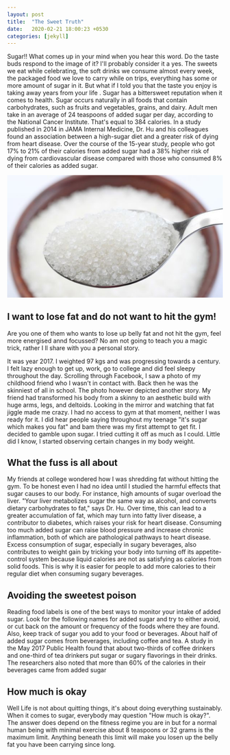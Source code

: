 ```yaml
---
layout: post
title:  "The Sweet Truth"
date:   2020-02-21 18:00:23 +0530
categories: [jekyll]
---
```

Sugar!! What comes up in your mind when you hear this word. Do the taste buds respond to the image of it? I'll probably consider it a yes. The sweets we eat while celebrating, the soft drinks we consume almost every week, the packaged food we love to carry while on trips, everything has some or more amount of sugar in it. But what if I told you that the taste you enjoy is taking away years from your life . Sugar has a bittersweet reputation when it comes to health. Sugar occurs naturally in all foods that contain carbohydrates, such as fruits and vegetables, grains, and dairy. Adult men take in an average of 24 teaspoons of added sugar per day, according to the National Cancer Institute. That's equal to 384 calories. In a study published in 2014 in JAMA Internal Medicine, Dr. Hu and his colleagues found an association between a high-sugar diet and a greater risk of dying from heart disease. Over the course of the 15-year study, people who got 17% to 21% of their calories from added sugar had a 38% higher risk of dying from cardiovascular disease compared with those who consumed 8% of their calories as added sugar.

![alt text](images/sugar.jpg)

## I want to lose fat and do not want to hit the gym!
Are you one of them who wants to lose up belly fat and not hit the gym, feel more energised annd focussed? No am not going to teach you a magic trick, rather I ll share with you a personal story.

It was year 2017. I weighted 97 kgs and was progressing towards a century. I felt lazy enough to get up, work, go to college and did feel sleepy throughout the day. Scrolling through Facebook, I saw a photo of my childhood friend who I wasn't in contact with. Back then he was the skinniest of all in school. The photo however depicted another story. My friend had transformed his body from a skinny to an aesthetic build with huge arms, legs, and deltoids. Looking in the mirror and watching that fat jiggle made me crazy. I had no access to gym at that moment, neither I was ready for it. I did hear people saying throughout my teenage "it's sugar which makes you fat" and bam there was my first attempt to get fit. I decided to gamble upon sugar. I tried cutting it off as much as I could. Little did I know, I started observing certain changes in my body weight.

## What the fuss is all about
My friends at college wondered how I was shredding fat without hitting the gym. To be honest even I had no idea until I studied the harmful effects that sugar causes to our body. 
For instance, high amounts of sugar overload the liver. "Your liver metabolizes sugar the same way as alcohol, and converts dietary carbohydrates to fat," says Dr. Hu. Over time, this can lead to a greater accumulation of fat, which may turn into fatty liver disease, a contributor to diabetes, which raises your risk for heart disease. Consuming too much added sugar can raise blood pressure and increase chronic inflammation, both of which are pathological pathways to heart disease. Excess consumption of sugar, especially in sugary beverages, also contributes to weight gain by tricking your body into turning off its appetite-control system because liquid calories are not as satisfying as calories from solid foods. This is why it is easier for people to add more calories to their regular diet when consuming sugary beverages.

## Avoiding the sweetest poison
Reading food labels is one of the best ways to monitor your intake of added sugar. Look for the following names for added sugar and try to either avoid, or cut back on the amount or frequency of the foods where they are found. Also, keep track of sugar you add to your food or beverages. About half of added sugar comes from beverages, including coffee and tea. A study in the May 2017 Public Health found that about two-thirds of coffee drinkers and one-third of tea drinkers put sugar or sugary flavorings in their drinks. The researchers also noted that more than 60% of the calories in their beverages came from added sugar

## How much is okay
Well Life is not about quitting things, it's about doing everything sustainably. When it comes to sugar, everybody may question "How much is okay?". The answer does depend on the fitness regime you are in but for a normal human being with minimal exercise about 8 teaspoons or 32 grams is the maximum limit. Anything beneath this limit will make you losen up the belly fat you have been carrying since long. 